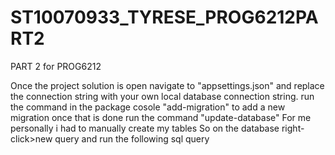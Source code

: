 # ST10070933_TYRESE_PROG6212PART2
PART 2 for PROG6212

Once the project solution is open navigate to "appsettings.json" and replace the connection string with your own local database connection string.
run the command in the package cosole "add-migration" to add a new migration once that is done run the command "update-database"
For me personally i had to manually create my tables 
So on the database right-click>new query and run the following sql query 

